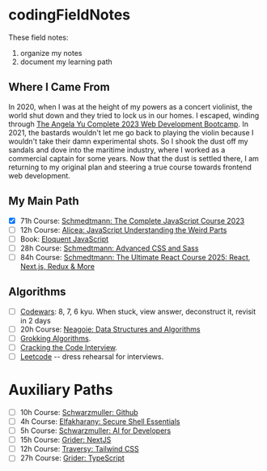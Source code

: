 # codingFieldNotes
These field notes:
1. organize my notes
2. document my learning path

## Where I Came From
In 2020, when I was at the height of my powers as a concert violinist, the world shut down and they tried to lock us in our homes. I escaped, winding through [The Angela Yu Complete 2023 Web Development Bootcamp](https://www.udemy.com/course/the-complete-web-development-bootcamp/). In 2021, the bastards wouldn't let me go back to playing the violin because I wouldn't take their damn experimental shots. So I shook the dust off my sandals and dove into the maritime industry, where I worked as a commercial captain for some years. Now that the dust is settled there, I am returning to my original plan and steering a true course towards frontend web development.

## My Main Path
- [x] 71h Course: [Schmedtmann: The Complete JavaScript Course 2023](https://www.udemy.com/course-dashboard-redirect/?course_id=851712)
- [ ] 12h Course: [Alicea: JavaScript Understanding the Weird Parts](https://www.udemy.com/course-dashboard-redirect/?course_id=364426)
- [ ] Book: [Eloquent JavaScript](https://eloquentjavascript.net/)
- [ ] 28h Course: [Schmedtmann: Advanced CSS and Sass](https://www.udemy.com/course-dashboard-redirect/?course_id=1026604)
- [ ] 84h Course: [Schmedtmann: The Ultimate React Course 2025: React, Next.js, Redux & More](https://www.udemy.com/course-dashboard-redirect/?course_id=4471614)

## Algorithms
- [ ] [Codewars](https://www.codewars.com/dashboard): 8, 7, 6 kyu. When stuck, view answer, deconstruct it, revisit in 2 days
- [ ] 20h Course: [Neagoie: Data Structures and Algorithms](https://www.udemy.com/course-dashboard-redirect/?course_id=1917546)
- [ ] [Grokking Algorithms](https://www.amazon.com/dp/1633438538).
- [ ] [Cracking the Code Interview](https://www.amazon.com/Cracking-Coding-Interview-Programming-Questions/dp/0984782850/ref=sr_1_1?sr=8-1).
- [ ] [Leetcode](https://leetcode.com/) -- dress rehearsal for interviews. 

# Auxiliary Paths
- [ ] 10h Course: [Schwarzmuller: Github](https://www.udemy.com/course-dashboard-redirect/?course_id=4188320)
- [ ] 4h Course: [Elfakharany: Secure Shell Essentials](https://www.udemy.com/course-dashboard-redirect/?course_id=1735124)
- [ ] 5h Course: [Schwarzmuller: AI for Developers](https://www.udemy.com/course-dashboard-redirect/?course_id=6250531)
- [ ] 15h Course: [Grider: NextJS](https://www.udemy.com/course-dashboard-redirect/?course_id=5655418)
- [ ] 12h Course: [Traversy: Tailwind CSS](https://www.udemy.com/course-dashboard-redirect/?course_id=4699780)
- [ ] 27h Course: [Grider: TypeScript](https://www.udemy.com/course-dashboard-redirect/?course_id=2337318)
